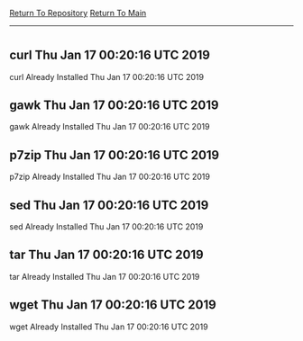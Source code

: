 [Return To Repository](https://github.com/deathbybandaid/piholeparser/)
[Return To Main](https://github.com/deathbybandaid/piholeparser/blob/master/RecentRunLogs/Mainlog.md)
____________________________________
# 
## curl Thu Jan 17 00:20:16 UTC 2019
curl Already Installed Thu Jan 17 00:20:16 UTC 2019
## gawk Thu Jan 17 00:20:16 UTC 2019
gawk Already Installed Thu Jan 17 00:20:16 UTC 2019
## p7zip Thu Jan 17 00:20:16 UTC 2019
p7zip Already Installed Thu Jan 17 00:20:16 UTC 2019
## sed Thu Jan 17 00:20:16 UTC 2019
sed Already Installed Thu Jan 17 00:20:16 UTC 2019
## tar Thu Jan 17 00:20:16 UTC 2019
tar Already Installed Thu Jan 17 00:20:16 UTC 2019
## wget Thu Jan 17 00:20:16 UTC 2019
wget Already Installed Thu Jan 17 00:20:16 UTC 2019
